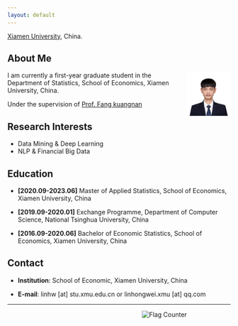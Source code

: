 ```yaml
---
layout: default
---
```


[Xiamen University](http://www.xmu.edu.cn/), China.

## About Me

<img class="profile-picture" src="raw2.jpg" alt="Linhw" width="100" align="right" />

I am currently a first-year graduate student in the Department of Statistics, School of Economics, Xiamen University, China.

Under the supervision of [Prof. Fang kuangnan](http://www.kuangnanfang.com)

## Research Interests 

- Data Mining & Deep Learning
- NLP & Financial Big Data

## Education
- **[2020.09-2023.06]** Master of Applied Statistics, School of Economics, Xiamen University, China

- **[2019.09-2020.01]** Exchange Programme, Department of Computer Science, National Tsinghua University, China

- **[2016.09-2020.06]** Bachelor of Economic Statistics, School of Economics, Xiamen University, China



## Contact

- **Institution**: School of Economic, Xiamen University, China

- **E-mail**:  linhw [at] stu.xmu.edu.cn or linhongwei.xmu [at] qq.com 

---
<a href="https://info.flagcounter.com/Gj6T"><img class="profile-picture" src="https://s11.flagcounter.com/count2/Gj6T/bg_FFFFFF/txt_000000/border_CCCCCC/columns_3/maxflags_10/viewers_0/labels_0/pageviews_0/flags_0/percent_0/" alt="Flag Counter" border="0" width="200" align="right" ></a>
